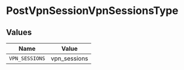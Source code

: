 # PostVpnSessionVpnSessionsType


## Values

| Name           | Value          |
| -------------- | -------------- |
| `VPN_SESSIONS` | vpn_sessions   |